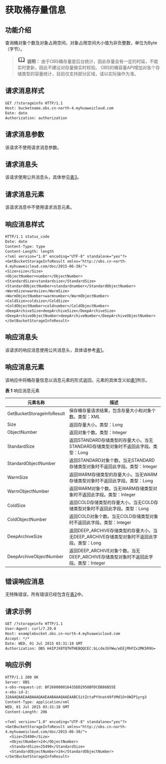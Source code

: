 # 获取桶存量信息<a name="obs_04_0054"></a>

## 功能介绍<a name="section5584184924715"></a>

查询桶对象个数及对象占用空间，对象占用空间大小值为非负整数，单位为Byte（字节）。

>![](public_sys-resources/icon-note.gif) **说明：** 
>由于OBS桶存量是后台统计，因此存量会有一定的时延，不能实时更新，因此不建议对存量做实时校验。
>OBS的桶容量API增加对各个存储类型的容量统计，目前仅支持部分区域，请以实际操作为准。

## 请求消息样式<a name="section27845207"></a>

```
GET /?storageinfo HTTP/1.1 
Host: bucketname.obs.cn-north-4.myhuaweicloud.com 
Date: date
Authorization: authorization
```

## 请求消息参数<a name="section49280276"></a>

该请求不使用请求消息参数。

## 请求消息头<a name="section40869308"></a>

该请求使用公共消息头，具体参见[表3](构造请求.md#table25197309)。

## 请求消息元素<a name="section32279454"></a>

该请求消息中不使用请求消息元素。

## 响应消息样式<a name="section22079637"></a>

```
HTTP/1.1 status_code
Date: date
Content-Type: type
Content-Length: length
<?xml version="1.0" encoding="UTF-8" standalone="yes"?> 
<GetBucketStorageInfoResult xmlns="http://obs.cn-north-4.myhuaweicloud.com/doc/2015-06-30/"> 
<Size>size</Size> 
<ObjectNumber>number</ObjectNumber> 
<StandardSize>standardsize</StandardSize> 
<StandardObjectNumber>standardnumber</StandardObjectNumber>
<WarmSize>warmsize</WarmSize> 
<WarmObjectNumber>warmnumber</WarmObjectNumber> 
<ColdSize>coldsize</ColdSize> 
<ColdObjectNumber>coldnumber</ColdObjectNumber>
<DeepArchiveSize>deepArchiveSize</DeepArchiveSize>
<DeepArchiveObjectNumber>deepArchiveNumber</DeepArchiveObjectNumber>
</GetBucketStorageInfoResult>
```

## 响应消息头<a name="section64499009"></a>

该请求的响应消息使用公共消息头，具体请参考[表1](返回结果.md#d0e686)。

## 响应消息元素<a name="section43620171"></a>

该响应中将桶存量信息以消息元素的形式返回，元素的具体含义如[表1](#table4057783695910)所示。

**表 1**  响应消息元素

|**元素名称**|**描述**|
|--|--|
|GetBucketStorageInfoResult|保存桶存量请求结果，包含存量大小和对象个数。类型：XML|
|Size|返回存量大小。类型：Long|
|ObjectNumber|返回对象个数。类型：Integer|
|StandardSize|返回STANDARD存储类型的存量大小。当无STANDARD存储类型对象时不返回此字段。类型：Long|
|StandardObjectNumber|返回STANDARD对象个数。当无STANDARD存储类型对象时不返回此字段。类型：Integer|
|WarmSize|返回WARM存储类型的存量大小。当无WARM存储类型对象时不返回此字段。类型：Long|
|WarmObjectNumber|返回WARM对象个数。当无WARM存储类型对象时不返回此字段。类型：Integer|
|ColdSize|返回COLD存储类型的存量大小。当无COLD存储类型对象时不返回此字段。类型：Long|
|ColdObjectNumber|返回COLD对象个数。当无COLD存储类型对象时不返回此字段。类型：Integer|
|DeepArchiveSize|返回DEEP_ARCHIVE存储类型的存量大小。当无DEEP_ARCHIVE存储类型对象时不返回此字段。类型：Long|
|DeepArchiveObjectNumber|返回DEEP_ARCHIVE对象个数。当无DEEP_ARCHIVE存储类型对象时不返回此字段。类型：Integer|


## 错误响应消息<a name="section57037220"></a>

无特殊错误，所有错误已经包含在[表2](错误码.md#d0e843)中。

## 请求示例<a name="section14482163815396"></a>

```
GET /?storageinfo HTTP/1.1
User-Agent: curl/7.29.0
Host: examplebucket.obs.cn-north-4.myhuaweicloud.com
Accept: */*
Date: WED, 01 Jul 2015 03:31:18 GMT
Authorization: OBS H4IPJX0TQTHTHEBQQCEC:bLcdeJGYWw/eEEjMhPZx2MK5R9U=
```

## 响应示例<a name="section76081155815"></a>

```
HTTP/1.1 200 OK
Server: OBS
x-obs-request-id: BF260000016435DD2958BFDCDB86B55E
x-obs-id-2: 32AAAQAAEAABAAAQAAEAABAAAQAAEAABCSitZctaPYVnat49fVMd1O+OWIP1yrg3
Content-Type: application/xml
WED, 01 Jul 2015 03:31:18 GMT
Content-Length: 206

<?xml version="1.0" encoding="UTF-8" standalone="yes"?>
<GetBucketStorageInfoResult xmlns="http://obs.cn-north-4.myhuaweicloud.com/doc/2015-06-30/">
  <Size>25490</Size>
  <ObjectNumber>24</ObjectNumber>
  <StandardSize>25490</StandardSize> 
  <StandardObjectNumber>24</StandardObjectNumber>
</GetBucketStorageInfoResult>
```

